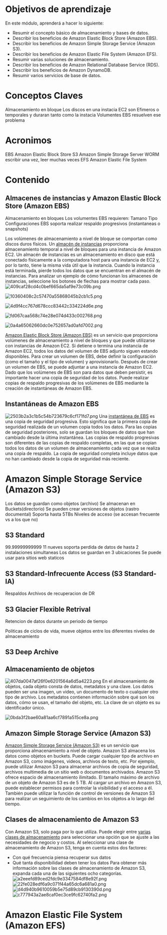 # Objetivos de aprendizaje
En este módulo, aprenderá a hacer lo siguiente:
- Resumir el concepto básico de almacenamiento y bases de datos.
- Describir los beneficios de Amazon Elastic Block Store (Amazon EBS).
- Describir los beneficios de Amazon Simple Storage Service (Amazon S3).
- Describir los beneficios de Amazon Elastic File System (Amazon EFS).
- Resumir varias soluciones de almacenamiento.
- Describir los beneficios de Amazon Relational Database Service (RDS).
- Describir los beneficios de Amazon DynamoDB.
- Resumir varios servicios de base de datos.
# Conceptos Claves
Almacenamiento en bloque
Los discos en una instacia EC2 son Efimeros o temporales y duraran tanto como la instacia
Volumentes EBS resuelven ese problema
# Acronimos 
EBS Amazon Elastic Block Store 
S3 Amazon Simple Storage Server
WORM escribir una vez, leer muchas veces
EFS Amazon Elastic File System 

# Contenido

## Almacenes de instancias y Amazon Elastic Block Store (Amazon EBS)
Almacenamiento en bloques
Los volumentes EBS requieren: 
Tamano
Tipo 
Configuraciones
EBS soporta realizar respaldo progresivos (instantaneas o snapshots)


Los volúmenes de almacenamiento a nivel de bloque se comportan como discos duros físicos.
Un [almacén de instancias](https://docs.aws.amazon.com/AWSEC2/latest/UserGuide/InstanceStorage.html) proporciona almacenamiento temporal a nivel de bloques para una instancia de Amazon EC2. Un almacén de instancias es un almacenamiento en disco que está conectado físicamente a la computadora host para una instancia de EC2 y, por lo tanto, tiene la misma vida útil que la instancia. Cuando la instancia está terminada, pierde todos los datos que se encuentran en el almacén de instancias.
Para analizar un ejemplo de cómo funcionan los almacenes de instancias, seleccione los botones de flechas para mostrar cada paso.
![409caf28cd4c0bef665da5af9e73c09b.png](../../_resources/409caf28cd4c0bef665da5af9e73c09b.png)


![10360408c2c57470a55868045b2cb1c5.png](../../_resources/10360408c2c57470a55868045b2cb1c5.png)


![4d9f4cc767d678ccc83442c334224d6e.png](../../_resources/4d9f4cc767d678ccc83442c334224d6e.png)


![fd067caa568c74e28e074d433c002768.png](../../_resources/fd067caa568c74e28e074d433c002768.png)

![0a4a65062660dc0e752657ad0afd7002.png](../../_resources/0a4a65062660dc0e752657ad0afd7002.png)

[Amazon Elastic Block Store (Amazon EBS)](https://aws.amazon.com/ebs)  es un servicio que proporciona volúmenes de almacenamiento a nivel de bloques y que puede utilizarse con instancias de Amazon EC2. Si detiene o termina una instancia de Amazon EC2, todos los datos del volumen de EBS adjunto siguen estando disponibles.
Para crear un volumen de EBS, debe definir la configuración (como el tamaño y el tipo de volumen) y aprovisionarlo. Después de crear un volumen de EBS, se puede adjuntar a una instancia de Amazon EC2.
Dado que los volúmenes de EBS son para datos que deben persistir, es importante hacer una copia de seguridad de los datos. Puede realizar copias de respaldo progresivas de los volúmenes de EBS mediante la creación de instantáneas de Amazon EBS.


## Instantáneas de Amazon EBS
![2503b2a3c1b5c54b723679c6cf171fd7.png](../../_resources/2503b2a3c1b5c54b723679c6cf171fd7.png)
Una [instantánea de EBS](https://docs.aws.amazon.com/AWSEC2/latest/UserGuide/EBSSnapshots.html) es una copia de seguridad progresiva. Esto significa que la primera copia de seguridad realizada de un volumen copia todos los datos. Para las copias de seguridad posteriores, solo se guardan los bloques de datos que han cambiado desde la última instantánea. 
Las copias de respaldo progresivas son diferentes de las copias de respaldo completas, en las que se copian todos los datos de un volumen de almacenamiento cada vez que se realiza una copia de respaldo. La copia de seguridad completa incluye datos que no han cambiado desde la copia de seguridad más reciente.



# Amazon Simple Storage Service (Amazon S3)

Los datos se guardan como objetos (archivo)
Se almacenan en Buckets(directorio)
Se pueden crear versiones de objetos (rastro documental)
Soporta hasta 5TBs 
Niveles de acceso (se accesan frecuente vs a los que no)


## S3 Standard 
99.99999999999 11 nueves  soporta perdida de datos de hasta 2 instalaciones simultaneas
Los datos se guardan en 3 ubicaciones
Se puede usar para sitios web staticos

## S3 Standard-Infrecuente Access (S3 Standard-IA)
Respaldos 
Archivos de recuperacion de DR

## S3 Glacier Flexible Retrival
Retencion de datos durante un periodo de tiempo 

Politicas de ciclos de vida, mueve objetos entre los diferentes niveles de almacenamiento 

## S3 Deep Archive

## Almacenamiento de objetos
![407da0047af26f0e6201564a6d5a4223.png](../../_resources/407da0047af26f0e6201564a6d5a4223.png)
En el almacenamiento de objetos, cada objeto consta de datos, metadatos y una clave.
Los datos pueden ser una imagen, un video, un documento de texto o cualquier otro tipo de archivo. Los metadatos contienen información sobre qué son los datos, cómo se usan, el tamaño del objeto, etc. La clave de un objeto es su identificador único.

![0bda3f2bae60a81aa6cf7891a515ce8a.png](../../_resources/0bda3f2bae60a81aa6cf7891a515ce8a.png)

## Amazon Simple Storage Service (Amazon S3)
[Amazon Simple Storage Service (Amazon S3)](https://aws.amazon.com/s3/) es un servicio que proporciona almacenamiento a nivel de objeto. Amazon S3 almacena los datos como objetos en buckets.
Puede cargar cualquier tipo de archivo en Amazon S3, como imágenes, videos, archivos de texto, etc. Por ejemplo, puede utilizar Amazon S3 para almacenar archivos de copia de seguridad, archivos multimedia de un sitio web o documentos archivados. Amazon S3 ofrece espacio de almacenamiento ilimitado. El tamaño máximo de archivo de un objeto de Amazon S3 es de 5 TB.
Al cargar un archivo en Amazon S3, puede establecer permisos para controlar la visibilidad y el acceso a él. También puede utilizar la función de control de versiones de Amazon S3 para realizar un seguimiento de los cambios en los objetos a lo largo del tiempo.
## Clases de almacenamiento de Amazon S3
Con Amazon S3, solo paga por lo que utiliza. Puede elegir entre [varias clases de almacenamiento](https://aws.amazon.com/s3/storage-classes) para seleccionar una opción que se ajuste a las necesidades de negocio y costos. Al seleccionar una clase de almacenamiento de Amazon S3, tenga en cuenta estos dos factores:
- Con qué frecuencia piensa recuperar sus datos
- Qué tanta disponibilidad deben tener los datos
Para obtener más información sobre las clases de almacenamiento de Amazon S3, expanda cada una de las siguientes ocho categorías.
![a2eeefd89ced2fdc9e3347584df8e92f.png](../../_resources/a2eeefd89ced2fdc9e3347584df8e92f.png)
![22fe028edf6a9c071f44a65dc6a681a0.png](../../_resources/22fe028edf6a9c071f44a65dc6a681a0.png)
![d4d940b9610059b5e75d89cb9130390d.png](../../_resources/d4d940b9610059b5e75d89cb9130390d.png)
![c777943a2ae8caf0ec3ce9fc62740fa2.png](../../_resources/c777943a2ae8caf0ec3ce9fc62740fa2.png)

# Amazon Elastic File System (Amazon EFS)

